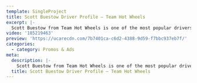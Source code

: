 ```yaml
---
template: SingleProject
title: Scott Buestow Driver Profile – Team Hot Wheels
excerpt: |-
  Scott Buestow from Team Hot Wheels is one of the most popular drivers from Monster Jam. This video talks about how he go into Monster Jam, his ritual’s prior to each show (he isn’t superstitious but definitely has some quirks). The footage captures some intense LIVE vision of what they do out on the track! Scott mention’s that Team Hot wheel always tries to do a backflip as it’s the most requested stunt by fans – his aim every freestyle is to try and land a backflip.
video: '185219463'
preview: 'https://ucarecdn.com/7b7401ca-c6d2-4388-9d59-f7bbc937eb7f/'
categories:
  - category: Promos & Ads
meta:
  description: |-
    Scott Buestow from Team Hot Wheels is one of the most popular drivers from Monster Jam. This video talks about how he go into Monster Jam, his ritual’s prior to each show (he isn’t superstitious but definitely has some quirks). The footage captures some intense LIVE vision of what they do out on the track! Scott mention’s that Team Hot wheel always tries to do a backflip as it’s the most requested stunt by fans – his aim every freestyle is to try and land a backflip.
  title: Scott Buestow Driver Profile – Team Hot Wheels
---
```

